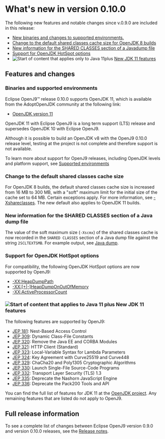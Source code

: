 <!--
* Copyright (c) 2017, 2023 IBM Corp. and others
*
* This program and the accompanying materials are made
* available under the terms of the Eclipse Public License 2.0
* which accompanies this distribution and is available at
* https://www.eclipse.org/legal/epl-2.0/ or the Apache
* License, Version 2.0 which accompanies this distribution and
* is available at https://www.apache.org/licenses/LICENSE-2.0.
*
* This Source Code may also be made available under the
* following Secondary Licenses when the conditions for such
* availability set forth in the Eclipse Public License, v. 2.0
* are satisfied: GNU General Public License, version 2 with
* the GNU Classpath Exception [1] and GNU General Public
* License, version 2 with the OpenJDK Assembly Exception [2].
*
* [1] https://www.gnu.org/software/classpath/license.html
* [2] https://openjdk.org/legal/assembly-exception.html
*
* SPDX-License-Identifier: EPL-2.0 OR Apache-2.0 OR GPL-2.0 WITH
* Classpath-exception-2.0 OR LicenseRef-GPL-2.0 WITH Assembly-exception
-->


# What's new in version 0.10.0

The following new features and notable changes since v.0.9.0 are included in this release:

- [New binaries and changes to supported environments.](#binaries-and-supported-environments)
- [Change to the default shared classes cache size for OpenJDK 8 builds](#change-to-the-default-shared-classes-cache-size)
- [New information for the SHARED CLASSES section of a Javadump file](#new-information-for-the-shared-classes-section-of-a-java-dump-file)
- [Support for OpenJDK HotSpot options](#support-for-openjdk-hotspot-options)
- ![Start of content that applies only to Java 11plus](cr/java11plus.png) [New JDK 11 features](#new-jdk-11-features)

## Features and changes

### Binaries and supported environments

Eclipse OpenJ9&trade; release 0.10.0 supports OpenJDK 11, which is available from the AdoptOpenJDK community at the following link:

- [OpenJDK version 11](https://adoptopenjdk.net/archive.html?variant=openjdk11&jvmVariant=openj9)

OpenJDK 11 with Eclipse OpenJ9 is a long term support (LTS) release and supersedes OpenJDK 10 with Eclipse OpenJ9.

Although it is possible to build an OpenJDK v8 with the OpenJ9 0.10.0 release level, testing at the project is not complete and therefore support is not available.

To learn more about support for OpenJ9 releases, including OpenJDK levels and platform support, see [Supported environments](openj9_support.md)

### Change to the default shared classes cache size

For OpenJDK 8 builds, the default shared classes cache size is increased from 16 MB to 300 MB, with a "soft" maximum limit for the initial size of the cache set to 64 MB. Certain exceptions apply. For more information, see [-Xshareclasses](xshareclasses.md). The new default also applies to OpenJDK 11 builds.

### New information for the SHARED CLASSES section of a Java dump file

The value of the soft maximum size (`-Xscmx`) of the shared classes cache is now recorded in the `SHARED CLASSES` section of a Java dump file against the string `2SCLTEXTSMB`. For example output, see [Java dump](dump_javadump.md).

### Support for OpenJDK HotSpot options

For compatibility, the following OpenJDK HotSpot options are now supported by OpenJ9:

- [-XX:HeapDumpPath](xxheapdumppath.md)
- [-XX:\[+|-\]HeapDumpOnOutOfMemory](xxheapdumponoutofmemory.md)
- [-XX:ActiveProcessorCount](xxactiveprocessorcount.md)

### ![Start of content that applies to Java 11 plus](cr/java11plus.png) New JDK 11 features

The following features are supported by OpenJ9:

- [JEP 181](https://openjdk.org/jeps/181): Nest-Based Access Control
- [JEP 309](https://openjdk.org/jeps/309): Dynamic Class-File Constants
- [JEP 320](https://openjdk.org/jeps/320): Remove the Java EE and CORBA Modules
- [JEP 321](https://openjdk.org/jeps/321): HTTP Client (Standard)
- [JEP 323](https://openjdk.org/jeps/323): Local-Variable Syntax for Lambda Parameters
- [JEP 324](https://openjdk.org/jeps/324): Key Agreement with Curve25519 and Curve448
- [JEP 329](https://openjdk.org/jeps/329): ChaCha20 and Poly1305 Cryptographic Algorithms
- [JEP 330](https://openjdk.org/jeps/330): Launch Single-File Source-Code Programs
- [JEP 332](https://openjdk.org/jeps/332): Transport Layer Security (TLS) 1.3
- [JEP 335](https://openjdk.org/jeps/335): Deprecate the Nashorn JavaScript Engine
- [JEP 336](https://openjdk.org/jeps/336): Deprecate the Pack200 Tools and API

You can find the full list of features for JDK 11 at the [OpenJDK project](https://openjdk.org/projects/jdk/11/). Any remaining features that are listed do not apply to OpenJ9.

## Full release information

To see a complete list of changes between Eclipse OpenJ9 version 0.9.0 and version 0.10.0 releases, see the [Release notes](https://github.com/eclipse-openj9/openj9/blob/master/doc/release-notes/0.10/0.10.md).

<!-- ==== END OF TOPIC ==== version0.10.md ==== -->
